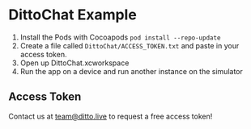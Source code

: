 # DittoChat Example

1. Install the Pods with Cocoapods `pod install --repo-update`
2. Create a file called `DittoChat/ACCESS_TOKEN.txt` and paste in your access token.
3. Open up DittoChat.xcworkspace
4. Run the app on a device and run another instance on the simulator

## Access Token

Contact us at [team@ditto.live](team@ditto.live) to request a free access token!
